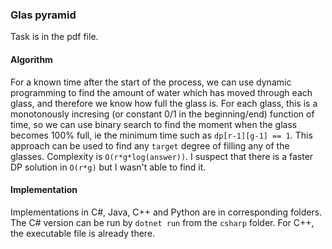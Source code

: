 ### Glas pyramid
Task is in the pdf file.
#### Algorithm
For a known time after the start of the process, we can use dynamic programming to find the amount of water which has moved through each glass, and therefore we know how full the glass is. For each glass, this is a monotonously incresing (or constant 0/1 in the beginning/end) function of time, so we can use binary search to find the moment when the glass becomes 100% full, ie the minimum time such as `dp[r-1][g-1] == 1`. This approach can be used to find any `target` degree of filling any of the glasses.  Complexity is `O(r*g*log(answer))`. I suspect that there is a faster DP solution in `O(r*g)` but I wasn't able to find it. 

#### Implementation
Implementations in C#, Java, C++ and Python are in corresponding folders. The C# version can be run by `dotnet run` from the `csharp` folder. For C++, the executable file is already there. 
